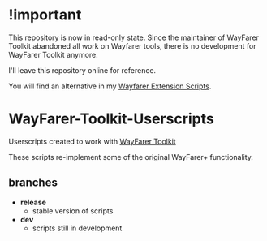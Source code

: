 # !important
This repository is now in read-only state. Since the maintainer of WayFarer Toolkit abandoned 
all work on Wayfarer tools, there is no development for WayFarer Toolkit anymore.

I'll leave this repository online for reference.

You will find an alternative in my [Wayfarer Extension Scripts](https://github.com/AlterTobi/Wayfarer-Extension-Scripts).


# WayFarer-Toolkit-Userscripts
Userscripts created to work with [WayFarer Toolkit](https://github.com/MrJPGames/WayFarer-Toolkit)

These scripts re-implement some of the original WayFarer+ functionality.

## branches
- **release**
    - stable version of scripts
- **dev**
    - scripts still in development
